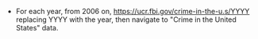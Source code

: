 

* For each year, from 2006 on, https://ucr.fbi.gov/crime-in-the-u.s/YYYY replacing YYYY with the year, then navigate to "Crime in the United States" data. 